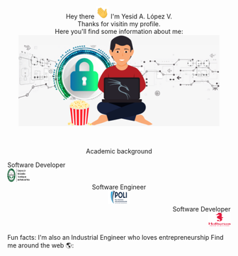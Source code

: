 <!-- Portada -->
<p align="center">
Hey there <img src="Images/Greeting.gif" width="29px"> I'm Yesid A. López V.<br>
Thanks for visitin my profile.<br>
Here you'll find some information about me:<br>
<img src="Images/Yesid2.png" width="90%" height="10%"></p><br>

<p align="center">
Academic background<br>
<article align="left">Software Developer<br> <img src="Images/logo_cotecnova.png" height="30" width="50" alt="COTECNOVA"> </article>
<article align="center">Software Engineer <br> <img src="Images/logo_poli.png" height="30" width="50" alt="POLI"> </article>
<article align="right">Software Developer<br> <img src="Images/logo_holberton.png" height="30" width="50" alt="Holberton"><br></article>
</p>
<p>
Fun facts: I'm also an Industrial Engineer who loves entrepreneurship 
Find me around the web 🌎:
</p>
